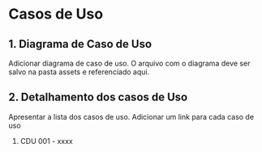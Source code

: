 # Casos de Uso
## 1. Diagrama de Caso de Uso
Adicionar diagrama de caso de uso. O arquivo com o diagrama deve ser salvo na pasta assets e referenciado aqui.
## 2. Detalhamento dos casos de Uso
Apresentar a lista dos casos de uso. Adicionar um link para cada caso de uso

1. CDU 001 - xxxx
